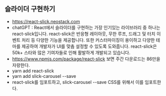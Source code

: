 ## 슬라이더 구현하기 
- https://react-slick.neostack.com
- chatGPT : React에서 슬라이더를 구현하는 가장 인기있는 라이브러리 중 하나는 react-slick입니다. react-slick은 반응형 레이아웃, 무한 루프, 드래그 및 터치 이벤트 처리 등 다양한 기능을 제공합니다. 또한 커스터마이징이 용이하고 다양한 테마를 제공하여 개발자가 UI를 맞춤 설정할 수 있도록 도와줍니다. react-slick은 50k+ 스타와 많은 기여자들로 인해 활발하게 개발되고 있습니다.
- https://www.npmjs.com/package/react-slick 보면 주간 다운로드는 86만을 자랑한다. 
- yarn add react-slick
- yarn add slick-carousel --save
- react-slick를 임포트하고, slick-carousel --save CSS를 위해서 이를 임포트한다. 